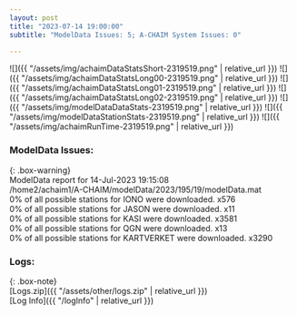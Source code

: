 ```yaml
---
layout: post
title: "2023-07-14 19:00:00"
subtitle: "ModelData Issues: 5; A-CHAIM System Issues: 0"

---
```


![]({{ "/assets/img/achaimDataStatsShort-2319519.png" | relative_url }})
![]({{ "/assets/img/achaimDataStatsLong00-2319519.png" | relative_url }})
![]({{ "/assets/img/achaimDataStatsLong01-2319519.png" | relative_url }})
![]({{ "/assets/img/achaimDataStatsLong02-2319519.png" | relative_url }})
![]({{ "/assets/img/modelDataDataStats-2319519.png" | relative_url }})
![]({{ "/assets/img/modelDataStationStats-2319519.png" | relative_url }})
![]({{ "/assets/img/achaimRunTime-2319519.png" | relative_url }})


### ModelData Issues:  
  
{: .box-warning}  
 ModelData report for 14-Jul-2023 19:15:08   
 /home2/achaim1/A-CHAIM/modelData/2023/195/19/modelData.mat   
 0% of all possible stations for IONO were downloaded. x576   
 0% of all possible stations for JASON were downloaded. x11   
 0% of all possible stations for KASI were downloaded. x3581   
 0% of all possible stations for QGN were downloaded. x13   
 0% of all possible stations for KARTVERKET were downloaded. x3290   
  


### Logs:  
  
{: .box-note}  
[Logs.zip]({{ "/assets/other/logs.zip" | relative_url }})  
[Log Info]({{ "/logInfo" | relative_url }})  
